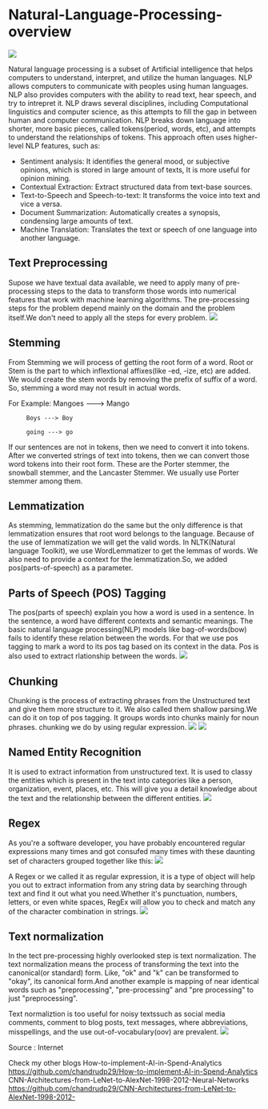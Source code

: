 # Natural-Language-Processing-overview

![](https://www.xenonstack.com/images/blog/2019/12/evolution-of-nlp-xenonstack.png)

Natural language processing is a subset of Artificial intelligence that helps computers to understand, interpret, and utilize the human languages. NLP allows computers to communicate with peoples using human languages. NLP also provides computers with the ability to read text, hear speech, and try to intrepret it. NLP draws several disciplines, including Computational linguistics and computer science, as this attempts to fill the gap in between human and computer communication.
NLP breaks down language into shorter, more basic pieces, called tokens(period, words, etc), and attempts to understand the relationships of tokens. This approach often uses higher-level NLP features, such as:
- Sentiment analysis: It identifies the general mood, or subjective opinions, which is stored in large amount of texts, It is more useful for opinion mining.
- Contextual Extraction: Extract structured data from text-base sources.
- Text-to-Speech and Speech-to-text: It transforms the voice into text and vice a versa.
- Document Summarization: Automatically creates a synopsis, condensing large amounts of text.
- Machine Translation: Translates the text or speech of one language into another language.

## Text Preprocessing
Supose we have textual data available, we need to apply many of pre-processing steps to the data to transform those words into numerical features that work with machine learning algorithms.
The pre-processing steps for the problem depend mainly on the domain and the problem itself.We don't need to apply all the steps for every problem.
![](https://miro.medium.com/max/2050/1*ES5bt7IoInIq2YioQp2zcQ.png)
## Stemming
From Stemming we will process of getting the root form of a word. Root or Stem is the part to which inflextional affixes(like -ed, -ize, etc) are added. We would create the stem words by removing the prefix of suffix of a word. So, stemming a word may not result in actual words.

For Example: Mangoes ---> Mango

         Boys ---> Boy

         going ---> go
If our sentences are not in tokens, then we need to convert it into tokens. After we converted strings of text into tokens, then we can convert those word tokens into their root form. These are the Porter stemmer, the snowball stemmer, and the Lancaster Stemmer. We usually use Porter stemmer among them.
## Lemmatization
As stemming, lemmatization do the same but the only difference is that lemmatization ensures that root word belongs to the language. Because of the use of lemmatization we will get the valid words. In NLTK(Natural language Toolkit), we use WordLemmatizer to get the lemmas of words. We also need to provide a context for the lemmatization.So, we added pos(parts-of-speech) as a parameter.
## Parts of Speech (POS) Tagging
The pos(parts of speech) explain you how a word is used in a sentence. In the sentence, a word have different contexts and semantic meanings. The basic natural language processing(NLP) models like bag-of-words(bow) fails to identify these relation between the words. For that we use pos tagging to mark a word to its pos tag based on its context in the data. Pos is also used to extract rlationship between the words.
![](https://slideplayer.com/slide/5260592/16/images/2/What+is+POS+tagging+Tagged+Text+Raw+Text+POS+Tagger.jpg)
## Chunking
Chunking is the process of extracting phrases from the Unstructured text and give them more structure to it. We also called them shallow parsing.We can do it on top of pos tagging. It groups words into chunks mainly for noun phrases. chunking we do by using regular expression.
![](https://www.tutorialkart.com/wp-content/uploads/2017/06/chunker_ex.png)
![](https://encrypted-tbn0.gstatic.com/images?q=tbn%3AANd9GcSqPsHKdul3gHVJvIVc9_98nIjzAtbFrY_x6Q&usqp=CAU)
## Named Entity Recognition
It is used to extract information from unstructured text. It is used to classy the entities which is present in the text into categories like a person, organization, event, places, etc. This will give you a detail knowledge about the text and the relationship between the different entities.
![](https://i.stack.imgur.com/MD0LG.png)
## Regex
As you're a software developer, you have probably encountered regular expressions many times and got consufed many times with these daunting set of characters grouped together like this:
![](https://miro.medium.com/max/1374/1*ZXTb1lt1LYysa1yki__0Aw.gif)

A Regex or we called it as regular expression, it is a type of object will help you out to extract information from any string data by searching through text and find it out what you need.Whether it's punctuation, numbers, letters, or even white spaces, RegEx will allow you to check and match any of the character combination in strings.
![](https://i.imgur.com/KmCtFLP.png)
## Text normalization
In the tect pre-processing highly overlooked step is text normalization. The text normalization means the process of transforming the text into the canonical(or standard) form. Like, "ok" and "k" can be transformed to "okay", its canonical form.And another example is mapping of near identical words such as "preprocessing", "pre-processing" and "pre processing" to just "preprocessing".

Text normaliztion is too useful for noisy textssuch as social media comments, comment to blog posts, text messages, where abbreviations, misspellings, and the use out-of-vocabulary(oov) are prevalent.
![](https://cdn-images-1.medium.com/max/1600/1*e7Y-Rbxky5i2U6awCQILVQ.png)

Source : Internet 

Check my other blogs
How-to-implement-AI-in-Spend-Analytics
https://github.com/chandrudp29/How-to-implement-AI-in-Spend-Analytics
CNN-Architectures-from-LeNet-to-AlexNet-1998-2012-Neural-Networks
https://github.com/chandrudp29/CNN-Architectures-from-LeNet-to-AlexNet-1998-2012-
